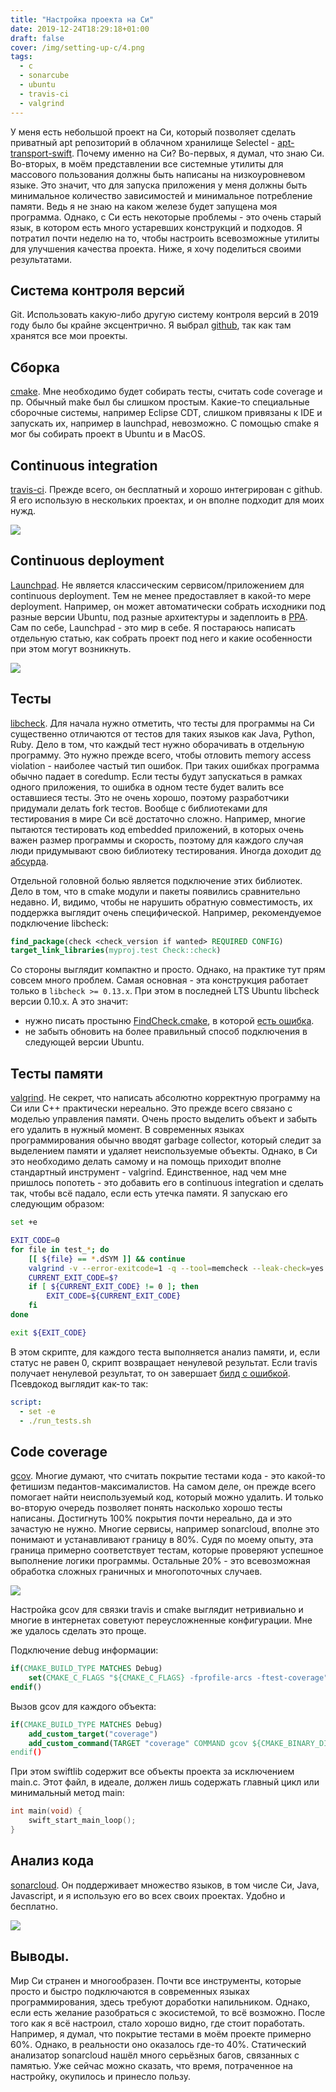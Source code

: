```yaml
---
title: "Настройка проекта на Си"
date: 2019-12-24T18:29:18+01:00
draft: false
cover: /img/setting-up-c/4.png
tags:
  - c
  - sonarcube
  - ubuntu
  - travis-ci
  - valgrind
---
```

У меня есть небольшой проект на Си, который позволяет сделать приватный apt репозиторий в облачном хранилище Selectel - [apt-transport-swift](https://github.com/dernasherbrezon/apt-transport-swift). Почему именно на Си? Во-первых, я думал, что знаю Си. Во-вторых, в моём представлении все системные утилиты для массового пользования должны быть написаны на низкоуровневом языке. Это значит, что для запуска приложения у меня должны быть минимальное количество зависимостей и минимальное потребление памяти. Ведь я не знаю на каком железе будет запущена моя программа. Однако, с Си есть некоторые проблемы - это очень старый язык, в котором есть много устаревших конструкций и подходов. Я потратил почти неделю на то, чтобы настроить всевозможные утилиты для улучшения качества проекта. Ниже, я хочу поделиться своими результатами.

## Система контроля версий

Git. Использовать какую-либо другую систему контроля версий в 2019 году было бы крайне эксцентрично. Я выбрал [github](https://github.com/dernasherbrezon/apt-transport-swift), так как там хранятся все мои проекты.

## Сборка

[cmake](https://cmake.org). Мне необходимо будет собирать тесты, считать code coverage и пр. Обычный make был бы слишком простым. Какие-то специальные сборочные системы, например Eclipse CDT, слишком привязаны к IDE и запускать их, например в launchpad, невозможно. С помощью cmake я мог бы собирать проект в Ubuntu и в MacOS.

## Continuous integration

[travis-ci](https://travis-ci.org/dernasherbrezon/apt-transport-swift). Прежде всего, он бесплатный и хорошо интегрирован с github. Я его использую в нескольких проектах, и он вполне подходит для моих нужд.

![](/img/setting-up-c/1.png)

## Continuous deployment

[Launchpad](https://launchpad.net/~rodionovamp/+archive/ubuntu/apt-transport-swift). Не является классическим сервисом/приложением для continuous deployment. Тем не менее предоставляет в какой-то мере deployment. Например, он может автоматически собрать исходники под разные версии Ubuntu, под разные архитектуры и задеплоить в [PPA](https://help.ubuntu.ru/wiki/ppa). Сам по себе, Launchpad - это мир в себе. Я постараюсь написать отдельную статью, как собрать проект под него и какие особенности при этом могут возникнуть.

![](/img/setting-up-c/2.png)

## Тесты

[libcheck](https://github.com/libcheck/check). Для начала нужно отметить, что тесты для программы на Си существенно отличаются от тестов для таких языков как Java, Python, Ruby. Дело в том, что каждый тест нужно оборачивать в отдельную программу. Это нужно прежде всего, чтобы отловить memory access violation - наиболее частый тип ошибок. При таких ошибках программа обычно падает в coredump. Если тесты будут запускаться в рамках одного приложения, то ошибка в одном тесте будет валить все оставшиеся тесты. Это не очень хорошо, поэтому разработчики придумали делать fork тестов. Вообще с библиотеками для тестирования в мире Си всё достаточно сложно. Например, многие пытаются тестировать код embedded приложений, в которых очень важен размер программы и скорость, поэтому для каждого случая люди придумывают свою библиотеку тестирования. Иногда доходит [до абсурда](http://www.jera.com/techinfo/jtns/jtn002.html).

Отдельной головной болью является подключение этих библиотек. Дело в том, что в cmake модули и пакеты появились сравнительно недавно. И, видимо, чтобы не нарушить обратную совместимость, их поддержка выглядит очень специфической. Например, рекомендуемое подключение libcheck:

```cmake
find_package(check <check_version if wanted> REQUIRED CONFIG)
target_link_libraries(myproj.test Check::check)
```

Со стороны выглядит компактно и просто. Однако, на практике тут прям совсем много проблем. Самая основная - эта конструкция работает только в ```libcheck >= 0.13.x```. При этом в последней LTS Ubuntu libcheck версии 0.10.x. А это значит:

 - нужно писать простыню [FindCheck.cmake](https://github.com/dernasherbrezon/apt-transport-swift/blob/master/cmake/FindCheck.cmake), в которой [есть ошибка](https://github.com/libcheck/check/issues/236).
 - не забыть обновить на более правильный способ подключения в следующей версии Ubuntu.


## Тесты памяти

[valgrind](https://valgrind.org). Не секрет, что написать абсолютно корректную программу на Си или C++ практически нереально. Это прежде всего связано с моделью управления памяти. Очень просто выделить объект и забыть его удалить в нужный момент. В современных языках программирования обычно вводят garbage collector, который следит за выделением памяти и удаляет неиспользуемые объекты. Однако, в Си это необходимо делать самому и на помощь приходит вполне стандартный инструмент - valgrind. Единственное, над чем мне пришлось попотеть - это добавить его в continuous integration и сделать так, чтобы всё падало, если есть утечка памяти. Я запускаю его следующим образом:

```bash
set +e 

EXIT_CODE=0
for file in test_*; do
	[[ ${file} == *.dSYM ]] && continue
	valgrind -v --error-exitcode=1 -q --tool=memcheck --leak-check=yes --show-reachable=yes ./${file}
	CURRENT_EXIT_CODE=$?
	if [ ${CURRENT_EXIT_CODE} != 0 ]; then
		EXIT_CODE=${CURRENT_EXIT_CODE} 
	fi  
done

exit ${EXIT_CODE}
```

В этом скрипте, для каждого теста выполняется анализ памяти, и, если статус не равен 0, скрипт возвращает ненулевой результат. Если travis получает ненулевой результат, то он завершает [билд с ошибкой](https://github.com/dernasherbrezon/apt-transport-swift/blob/master/build_debug.sh). Псевдокод выглядит как-то так:

```yaml
script:
  - set -e
  - ./run_tests.sh
```

## Code coverage

[gcov](https://ru.wikipedia.org/wiki/Gcov). Многие думают, что считать покрытие тестами кода - это какой-то фетишизм педантов-максималистов. На самом деле, он прежде всего помогает найти неиспользуемый код, который можно удалить. И только во-вторую очередь позволяет понять насколько хорошо тесты написаны. Достигнуть 100% покрытия почти нереально, да и это зачастую не нужно. Многие сервисы, например sonarcloud, вполне это понимают и устанавливают границу в 80%. Судя по моему опыту, эта граница примерно соответствует тестам, которые проверяют успешное выполнение логики программы. Остальные 20% - это всевозможная обработка сложных граничных и многопоточных случаев.

![](/img/setting-up-c/3.png)

Настройка gcov для связки travis и cmake выглядит нетривиально и многие в интернетах советуют переусложненные конфигурации. Мне же удалось сделать это проще.

Подключение debug информации:
```cmake
if(CMAKE_BUILD_TYPE MATCHES Debug)
	set(CMAKE_C_FLAGS "${CMAKE_C_FLAGS} -fprofile-arcs -ftest-coverage")
endif()
```

Вызов gcov для каждого объекта:
```cmake
if(CMAKE_BUILD_TYPE MATCHES Debug)
	add_custom_target("coverage")
	add_custom_command(TARGET "coverage" COMMAND gcov ${CMAKE_BINARY_DIR}/CMakeFiles/swiftlib.dir/src/*.c.o)
endif()
```

При этом swiftlib содержит все объекты проекта за исключением main.c. Этот файл, в идеале, должен лишь содержать главный цикл или минимальный метод main:

```c
int main(void) {
    swift_start_main_loop();
}
```

## Анализ кода

[sonarcloud](https://sonarcloud.io/organizations/dernasherbrezon-github/projects). Он поддерживает множество языков, в том числе Си, Java, Javascript, и я использую его во всех своих проектах. Удобно и бесплатно.

![](/img/setting-up-c/4.png)

## Выводы.

Мир Си странен и многообразен. Почти все инструменты, которые просто и быстро подключаются в современных языках программирования, здесь требуют доработки напильником. Однако, если есть желание разобраться с экосистемой, то всё возможно. После того как я всё настроил, стало хорошо видно, где стоит поработать. Например, я думал, что покрытие тестами в моём проекте примерно 60%. Однако, в реальности оно оказалось где-то 40%. Статический анализатор sonarcloud нашёл много серьёзных багов, связанных с памятью. Уже сейчас можно сказать, что время, потраченное на настройку, окупилось и принесло пользу.

